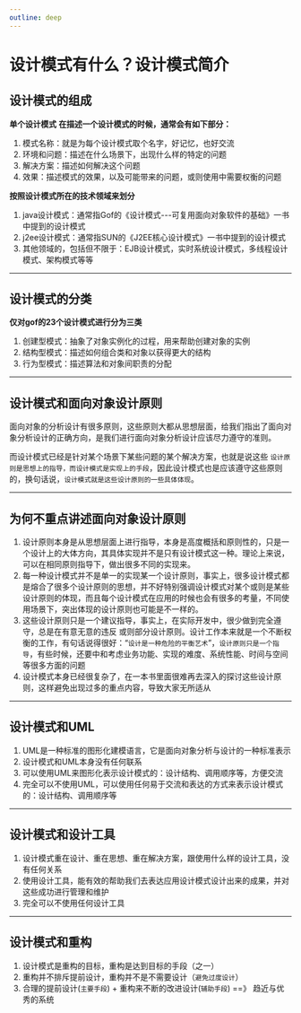 ```yaml
---
outline: deep
---
```

# 设计模式有什么？设计模式简介

## 设计模式的组成

**单个设计模式**
**在描述一个设计模式的时候，通常会有如下部分：**

1. 模式名称：就是为每个设计模式取个名字，好记忆，也好交流
2. 环境和问题：描述在什么场景下，出现什么样的特定的问题
3. 解决方案：描述如何解决这个问题
4. 效果：描述模式的效果，以及可能带来的问题，或则使用中需要权衡的问题
 
**按照设计模式所在的技术领域来划分**

1. java设计模式：通常指Gof的《设计模式---可复用面向对象软件的基础》一书中提到的设计模式
2. j2ee设计模式：通常指SUN的《J2EE核心设计模式》一书中提到的设计模式
3. 其他领域的，包括但不限于：EJB设计模式，实时系统设计模式，多线程设计模式、架构模式等等

------------

## 设计模式的分类

**仅对gof的23个设计模式进行分为三类**

1. 创建型模式：抽象了对象实例化的过程，用来帮助创建对象的实例
2. 结构型模式：描述如何组合类和对象以获得更大的结构
3. 行为型模式：描述算法和对象间职责的分配

------------

## 设计模式和面向对象设计原则

面向对象的分析设计有很多原则，这些原则大都从思想层面，给我们指出了面向对象分析设计的正确方向，是我们进行面向对象分析设计应该尽力遵守的准则。

而设计模式已经是针对某个场景下某些问题的某个解决方案，也就是说这些 `设计原则是思想上的指导，而设计模式是实现上的手段`，因此设计模式也是应该遵守这些原则的，换句话说，`设计模式就是这些设计原则的一些具体体现`。

------------

## 为何不重点讲述面向对象设计原则

1. 设计原则本身是从思想层面上进行指导，本身是高度概括和原则性的，只是一个设计上的大体方向，其具体实现并不是只有设计模式这一种。理论上来说，可以在相同原则指导下，做出很多不同的实现来。
2. 每一种设计模式并不是单一的实现某一个设计原则，事实上，很多设计模式都是熔合了很多个设计原则的思想，并不好特别强调设计模式对某个或则是某些设计原则的体现，而且每个设计模式在应用的时候也会有很多的考量，不同使用场景下，突出体现的设计原则也可能是不一样的。
3. 这些设计原则只是一个建议指导，事实上，在实际开发中，很少做到完全遵守，总是在有意无意的违反 或则部分设计原则。设计工作本来就是一个不断权衡的工作，有句话说得很好：“`设计是一种危险的平衡艺术`”，`设计原则只是一个指导`，有些时候，还要中和考虑业务功能、实现的难度、系统性能、时间与空间等很多方面的问题
4. 设计模式本身已经很复杂了，在一本书里面很难再去深入的探讨这些设计原则，这样避免出现过多的重点内容，导致大家无所适从

------------

## 设计模式和UML

1. UML是一种标准的图形化建模语言，它是面向对象分析与设计的一种标准表示
2. 设计模式和UML本身没有任何联系
3. 可以使用UML来图形化表示设计模式的：设计结构、调用顺序等，方便交流
4. 完全可以不使用UML，可以使用任何易于交流和表达的方式来表示设计模式的：设计结构、调用顺序等

------------

## 设计模式和设计工具

1. 设计模式重在设计、重在思想、重在解决方案，跟使用什么样的设计工具，没有任何关系
2. 使用设计工具，能有效的帮助我们去表达应用设计模式设计出来的成果，并对这些成功进行管理和维护
3. 完全可以不使用任何设计工具

------------

## 设计模式和重构

1. 设计模式是重构的目标，重构是达到目标的手段（之一）
2. 重构并不排斥提前设计，重构并不是不需要设计（`避免过度设计`）
3. 合理的提前设计(`主要手段`) + 重构来不断的改进设计(`辅助手段`) ==》 趋近与优秀的系统
